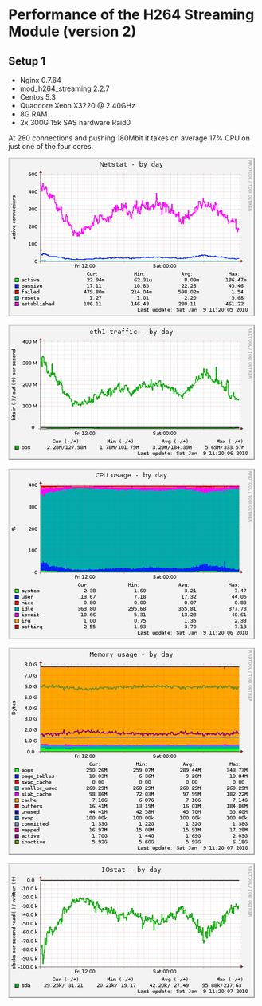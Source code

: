 # Performance of the H264 Streaming Module (version 2)

## Setup 1 

  - Nginx 0.7.64 
  - mod_h264_streaming 2.2.7
  - Centos 5.3
  - Quadcore Xeon  X3220  @ 2.40GHz
  - 8G RAM
  - 2x 300G 15k SAS hardware Raid0

At 280 connections and pushing 180Mbit it takes on average 17% CPU on just one 
of the four cores.

![](nginx_mod_h264_streaming-2.2.7_netstat.png)

![](nginx_mod_h264_streaming-2.2.7_eth.png)

![](nginx_mod_h264_streaming-2.2.7_cpu.png)

![](nginx_mod_h264_streaming-2.2.7_memory.png)

![](nginx_mod_h264_streaming-2.2.7_iostat.png)






